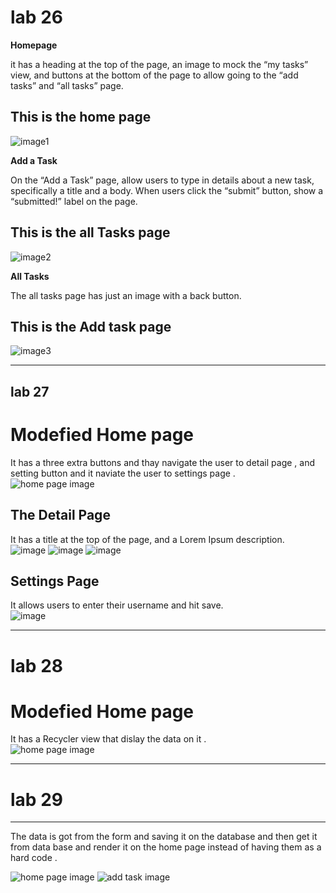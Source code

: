 # lab 26

**Homepage**

 it  has a heading at the top of the page, an image to mock the “my tasks” view, and buttons at the bottom of the page to allow going to the “add tasks” and “all tasks” page.

 ## This is the home page
![image1](screenshots/homepage.png)
<br>

**Add a Task**

On the “Add a Task” page, allow users to type in details about a new task, specifically a title and a body. When users click the “submit” button, show a “submitted!” label on the page.

## This is the all Tasks page

![image2](screenshots/alltask.png)
<br>


**All Tasks**

The all tasks page has just an image with a back button.



## This is the Add task page

![image3](screenshots/addtask.png)

<hr>

## lab 27

# Modefied Home page 
It has a three extra buttons and thay navigate the user to detail page , and setting button and it naviate the user to settings page .
<br>
![home page image](screenshots/homepagelab27.png)


## The Detail Page
 It has a title at the top of the page, and a Lorem Ipsum description.
 <br>
![image](screenshots/homeworktaskLab27.png)
![image](screenshots/gameworktasklab27.png)
![image](screenshots/coffeworktasklab27.png)

## Settings Page
 It allows users to enter their username and hit save.
 <br>
![image](screenshots/settingslab27.png)

<hr>

# lab 28

# Modefied Home page 
It has a Recycler view that dislay the data on it  .
<br>
![home page image](screenshots/home28.png)

<hr>

# lab 29

<hr>

The data is got from the form and saving it on the database and then get it from data base and render it on the home page instead of having them as a hard code .

![home page image](screenshots/home29.png)
![add task image](screenshots/addtask29.png)
